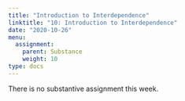 ```yaml
---
title: "Introduction to Interdependence"
linktitle: "10: Introduction to Interdependence"
date: "2020-10-26"
menu:
  assignment:
    parent: Substance
    weight: 10
type: docs
---
```



There is no substantive assignment this week. 